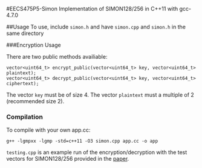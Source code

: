 #EECS475P5-Simon
Implementation of SIMON128/256 in C++11 with gcc-4.7.0

##Usage
To use, include `simon.h` and have `simon.cpp` and `simon.h` in the same directory

###Encryption Usage

There are two public methods availiable:

	vector<uint64_t> encrypt_public(vector<uint64_t> key, vector<uint64_t> plaintext);
	vector<uint64_t> decrypt_public(vector<uint64_t> key, vector<uint64_t> ciphertext);

The vector `key` must be of size 4.
The vector `plaintext` must a multiple of 2 (recommended size 2).

### Compilation 

To compile with your own app.cc:

	g++ -lgmpxx -lgmp -std=c++11 -O3 simon.cpp app.cc -o app

`testing.cpp` is an example run of the encryption/decryption with the test vectors for SIMON128/256 provided in the [paper](https://eprint.iacr.org/2013/404.pdf).
	

